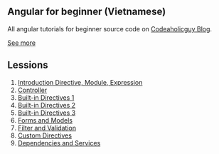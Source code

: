 Angular for beginner (Vietnamese)
--------------------

All angular tutorials for beginner source code on [Codeaholicguy Blog](https://codeaholicguy.com/).

[See more](https://codeaholicguy.wordpress.com/category/angularjs/)

Lessions
--------

1. [Introduction Directive, Module, Expression](https://codeaholicguy.com/2015/10/27/series-angularjs-hay-ho-directive-module-expression/)
2. [Controller](https://codeaholicguy.com/2015/10/29/series-angularjs-hay-ho-controller/)
3. [Built-in Directives 1](https://codeaholicguy.com/2015/11/08/series-angularjs-built-in-directives/)
4. [Built-in Directives 2](https://codeaholicguy.com/2015/11/11/series-angularjs-built-in-directives-phan-2/)
5. [Built-in Directives 3](https://codeaholicguy.com/2015/11/11/series-angularjs-built-in-directives-phan-3/)
6. [Forms and Models](https://codeaholicguy.com/2015/12/10/series-angularjs-cho-nguoi-moi-forms-va-models/)
7. [Filter and Validation](https://codeaholicguy.com/2016/01/07/series-angularjs-cho-nguoi-moi-filter-va-validation/)
8. [Custom Directives](https://codeaholicguy.com/2016/01/12/series-angularjs-cho-nguoi-moi-custom-directives/)
9. [Dependencies and Services](https://codeaholicguy.com/2016/01/14/series-angularjs-cho-nguoi-moi-dependencies-va-services/)




